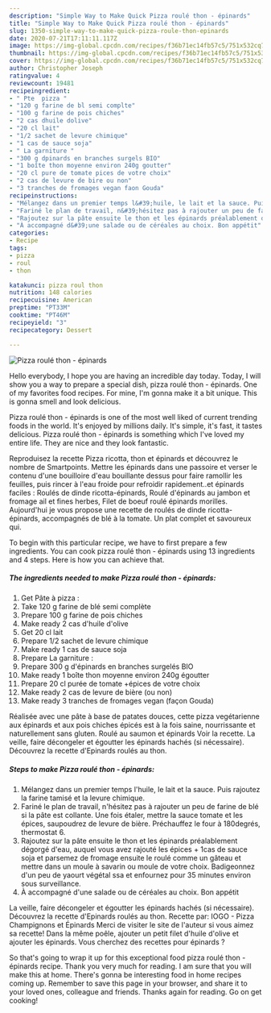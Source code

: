 ```yaml
---
description: "Simple Way to Make Quick Pizza roulé thon - épinards"
title: "Simple Way to Make Quick Pizza roulé thon - épinards"
slug: 1350-simple-way-to-make-quick-pizza-roule-thon-epinards
date: 2020-07-21T17:11:11.117Z
image: https://img-global.cpcdn.com/recipes/f36b71ec14fb57c5/751x532cq70/pizza-roule-thon-epinards-photo-principale-de-la-recette.jpg
thumbnail: https://img-global.cpcdn.com/recipes/f36b71ec14fb57c5/751x532cq70/pizza-roule-thon-epinards-photo-principale-de-la-recette.jpg
cover: https://img-global.cpcdn.com/recipes/f36b71ec14fb57c5/751x532cq70/pizza-roule-thon-epinards-photo-principale-de-la-recette.jpg
author: Christopher Joseph
ratingvalue: 4
reviewcount: 19481
recipeingredient:
- " Pte  pizza "
- "120 g farine de bl semi complte"
- "100 g farine de pois chiches"
- "2 cas dhuile dolive"
- "20 cl lait"
- "1/2 sachet de levure chimique"
- "1 cas de sauce soja"
- " La garniture "
- "300 g dpinards en branches surgels BIO"
- "1 boîte thon moyenne environ 240g goutter"
- "20 cl pure de tomate pices de votre choix"
- "2 cas de levure de bire ou non"
- "3 tranches de fromages vegan faon Gouda"
recipeinstructions:
- "Mélangez dans un premier temps l&#39;huile, le lait et la sauce. Puis rajoutez la farine tamisé et la levure chimique."
- "Fariné le plan de travail, n&#39;hésitez pas à rajouter un peu de farine de blé si la pâte est collante. Une fois étaler, mettre la sauce tomate et les épices, saupoudrez de levure de bière. Préchauffez le four à 180degrés, thermostat 6."
- "Rajoutez sur la pâte ensuite le thon et les épinards préalablement dégorgé d&#39;eau, auquel vous avez rajouté les épices + 1cas de sauce soja et parsemez de fromage ensuite le roulé comme un gâteau et mettre dans un moule à savarin ou moule de votre choix. Badigeonnez d&#39;un peu de yaourt végétal ssa et enfournez pour 35 minutes environ sous surveillance."
- "À accompagné d&#39;une salade ou de céréales au choix. Bon appétit"
categories:
- Recipe
tags:
- pizza
- roul
- thon

katakunci: pizza roul thon 
nutrition: 148 calories
recipecuisine: American
preptime: "PT33M"
cooktime: "PT46M"
recipeyield: "3"
recipecategory: Dessert

---
```



![Pizza roulé thon - épinards](https://img-global.cpcdn.com/recipes/f36b71ec14fb57c5/751x532cq70/pizza-roule-thon-epinards-photo-principale-de-la-recette.jpg)

Hello everybody, I hope you are having an incredible day today. Today, I will show you a way to prepare a special dish, pizza roulé thon - épinards. One of my favorites food recipes. For mine, I'm gonna make it a bit unique. This is gonna smell and look delicious.

Pizza roulé thon - épinards is one of the most well liked of current trending foods in the world. It's enjoyed by millions daily. It's simple, it's fast, it tastes delicious. Pizza roulé thon - épinards is something which I've loved my entire life. They are nice and they look fantastic.

Reproduisez la recette Pizza ricotta, thon et épinards et découvrez le nombre de Smartpoints. Mettre les épinards dans une passoire et verser le contenu d&#39;une bouilloire d&#39;eau bouillante dessus pour faire ramollir les feuilles, puis rincer à l&#39;eau froide pour refroidir rapidement..et épinards faciles : Roulés de dinde ricotta-épinards, Roulé d&#39;épinards au jambon et fromage ail et fines herbes, Filet de boeuf roulé épinards morilles. Aujourd&#39;hui je vous propose une recette de roulés de dinde ricotta-épinards, accompagnés de blé à la tomate. Un plat complet et savoureux qui.


To begin with this particular recipe, we have to first prepare a few ingredients. You can cook pizza roulé thon - épinards using 13 ingredients and 4 steps. Here is how you can achieve that.

<!--inarticleads1-->

##### The ingredients needed to make Pizza roulé thon - épinards:

1. Get  Pâte à pizza :
1. Take 120 g farine de blé semi complète
1. Prepare 100 g farine de pois chiches
1. Make ready 2 cas d&#39;huile d&#39;olive
1. Get 20 cl lait
1. Prepare 1/2 sachet de levure chimique
1. Make ready 1 cas de sauce soja
1. Prepare  La garniture :
1. Prepare 300 g d&#39;épinards en branches surgelés BIO
1. Make ready 1 boîte thon moyenne environ 240g égoutter
1. Prepare 20 cl purée de tomate +épices de votre choix
1. Make ready 2 cas de levure de bière (ou non)
1. Make ready 3 tranches de fromages vegan (façon Gouda)


Réalisée avec une pâte à base de patates douces, cette pizza vegétarienne aux épinards et aux pois chiches épicés est à la fois saine, nourrissante et naturellement sans gluten. Roulé au saumon et épinards Voir la recette. La veille, faire décongeler et égoutter les épinards hachés (si nécessaire). Découvrez la recette d&#39;Epinards roulés au thon. 

<!--inarticleads2-->

##### Steps to make Pizza roulé thon - épinards:

1. Mélangez dans un premier temps l&#39;huile, le lait et la sauce. Puis rajoutez la farine tamisé et la levure chimique.
1. Fariné le plan de travail, n&#39;hésitez pas à rajouter un peu de farine de blé si la pâte est collante. Une fois étaler, mettre la sauce tomate et les épices, saupoudrez de levure de bière. Préchauffez le four à 180degrés, thermostat 6.
1. Rajoutez sur la pâte ensuite le thon et les épinards préalablement dégorgé d&#39;eau, auquel vous avez rajouté les épices + 1cas de sauce soja et parsemez de fromage ensuite le roulé comme un gâteau et mettre dans un moule à savarin ou moule de votre choix. Badigeonnez d&#39;un peu de yaourt végétal ssa et enfournez pour 35 minutes environ sous surveillance.
1. À accompagné d&#39;une salade ou de céréales au choix. Bon appétit


La veille, faire décongeler et égoutter les épinards hachés (si nécessaire). Découvrez la recette d&#39;Epinards roulés au thon. Recette par: IOGO - Pizza Champignons et Épinards Merci de visiter le site de l&#39;auteur si vous aimez sa recette! Dans la même poêle, ajouter un petit filet d&#39;huile d&#39;olive et ajouter les épinards. Vous cherchez des recettes pour épinards ? 

So that's going to wrap it up for this exceptional food pizza roulé thon - épinards recipe. Thank you very much for reading. I am sure that you will make this at home. There's gonna be interesting food in home recipes coming up. Remember to save this page in your browser, and share it to your loved ones, colleague and friends. Thanks again for reading. Go on get cooking!

